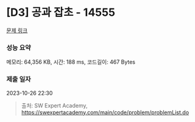 # [D3] 공과 잡초 - 14555 

[문제 링크](https://swexpertacademy.com/main/code/problem/problemDetail.do?contestProbId=AYGtoa3qARcDFARC) 

### 성능 요약

메모리: 64,356 KB, 시간: 188 ms, 코드길이: 467 Bytes

### 제출 일자

2023-10-26 22:30



> 출처: SW Expert Academy, https://swexpertacademy.com/main/code/problem/problemList.do
